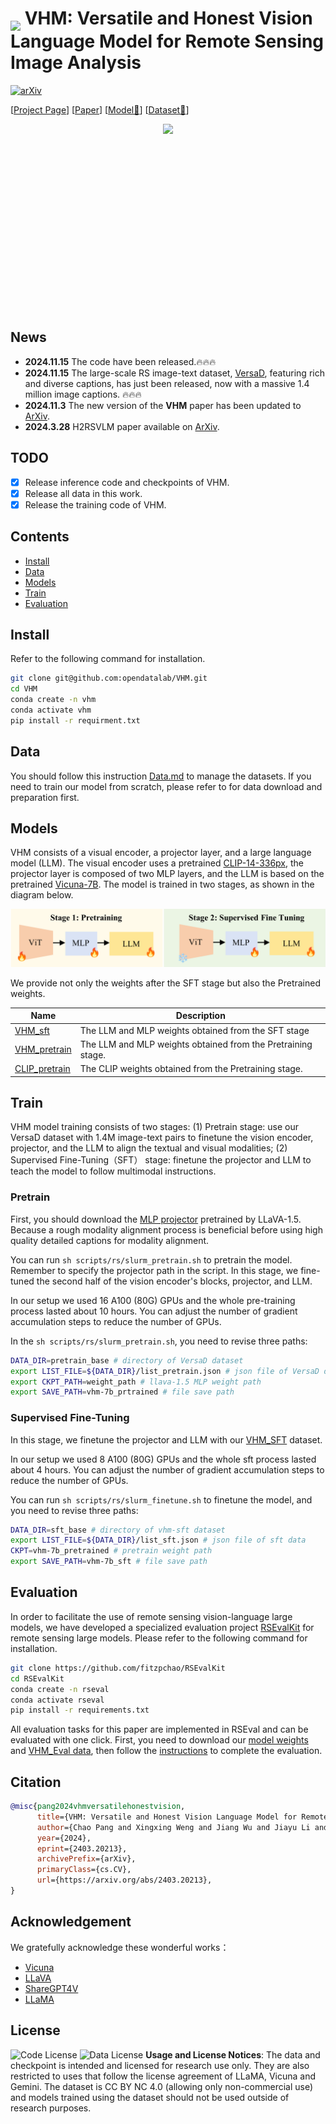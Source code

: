 # <img src="docs/images/h2rsvlm_logo-removebg-preview.png" style="vertical-align: -10px;" :height="50px" width="50px"> VHM: Versatile and Honest Vision Language Model for Remote Sensing Image Analysis

[![arXiv](https://img.shields.io/badge/arXiv-2403.20213-b31b1b.svg)](https://arxiv.org/abs/2403.20213) 

[[Project Page](https://fitzpchao.github.io/vhm_page/)] [[Paper](https://arxiv.org/abs/2403.20213)] [[Model🤗](https://huggingface.co/FitzPC/vhm_7B)] [[Dataset🤗](https://huggingface.co/datasets/FitzPC/VHM_VersaD/tree/main)]


<!-- <div style="display: flex; justify-content: center;" align="center">
<center>
<img src="doc/images/h2rsvlm_logo.png" style="width: 200 px;">
</div> -->
<div style="display: flex; justify-content: center;">
  <img src="docs/images/h2rsvlm_logo.png" style="height: 300px;">
</div>

## News
- **2024.11.15** The code have been released.🔥🔥🔥
- **2024.11.15** The large-scale RS image-text dataset, [VersaD](https://huggingface.co/datasets/FitzPC/VHM_VersaD), featuring rich and diverse captions, has just been released, now with a massive 1.4 million image captions. 🔥🔥🔥
- **2024.11.3** The new version of the **VHM** paper has been updated to [ArXiv](https://arxiv.org/abs/2403.20213).
- **2024.3.28** H2RSVLM paper available on [ArXiv](https://arxiv.org/abs/2403.20213).

## TODO
- [x] Release inference code and checkpoints of VHM.
- [x] Release all data in this work.
- [x] Release the training code of VHM.

## Contents
- [Install](#install)
- [Data](#data)
- [Models](#model)
- [Train](#train)
- [Evaluation](#evaluation)
## Install
Refer to the following command for installation.
```bash
git clone git@github.com:opendatalab/VHM.git
cd VHM
conda create -n vhm 
conda activate vhm
pip install -r requirment.txt
```
## Data
You should follow this instruction [Data.md](docs/Data.md) to manage the datasets. If you need to train our model from scratch, please refer to for data download and preparation first.
## Models
VHM consists of a visual encoder, a projector layer, and a large language model (LLM). The visual encoder uses a pretrained [CLIP-14-336px](https://huggingface.co/openai/clip-vit-large-patch14-336), the projector layer is composed of two MLP layers, and the LLM is based on the pretrained [Vicuna-7B](https://huggingface.co/lmsys/vicuna-7b-v1.5). The model is trained in two stages, as shown in the diagram below.

![](docs/images/vhm_train_stage.png)


We provide not only the weights after the SFT stage but also the Pretrained weights.

| Name | Description|
|---|---|
|[VHM_sft](https://huggingface.co/FitzPC/vhm_7B) | The LLM and MLP weights obtained from the SFT stage| 
|[VHM_pretrain](https://huggingface.co/FitzPC/vhm_7b_pretrain_mlp_llm/tree/main) | The LLM and MLP weights obtained from the Pretraining stage.|
|[CLIP_pretrain](https://huggingface.co/FitzPC/vhm_7b_pretrain_vit)|The CLIP weights obtained from the  Pretraining stage.|


## Train
VHM model training consists of two stages: (1) Pretrain stage: use our VersaD dataset with 1.4M image-text pairs to finetune the vision encoder, projector, and the LLM to align the textual and visual modalities; (2) Supervised Fine-Tuning（SFT） stage: finetune the projector and LLM to teach the model to follow multimodal instructions. 
### Pretrain
First, you should download the [MLP projector](https://huggingface.co/liuhaotian/llava-v1.5-mlp2x-336px-pretrain-vicuna-7b-v1.5/tree/main) pretrained by LLaVA-1.5. Because a rough modality alignment process is beneficial before using high quality detailed captions for modality alignment.

You can run `sh scripts/rs/slurm_pretrain.sh` to pretrain the model. Remember to specify the projector path in the script. In this stage, we fine-tuned the second half of the vision encoder's blocks, projector, and LLM.

In our setup we used 16 A100 (80G) GPUs and the whole pre-training process lasted about 10 hours. You can adjust the number of gradient accumulation steps to reduce the number of GPUs.

In the `sh scripts/rs/slurm_pretrain.sh`, you need to revise three paths:
```bash
DATA_DIR=pretrain_base # directory of VersaD dataset
export LIST_FILE=${DATA_DIR}/list_pretrain.json # json file of VersaD data  
export CKPT_PATH=weight_path # llava-1.5 MLP weight path
export SAVE_PATH=vhm-7b_prtrained # file save path
```
### Supervised Fine-Tuning
In this stage, we finetune the projector and LLM with our [VHM_SFT](https://huggingface.co/datasets/FitzPC/VHM_dataset_sft) dataset. 

In our setup we used 8 A100 (80G) GPUs and the whole sft process lasted about 4 hours. You can adjust the number of gradient accumulation steps to reduce the number of GPUs.

You can run `sh scripts/rs/slurm_finetune.sh` to finetune the model, and you need to revise three paths:
```bash
DATA_DIR=sft_base # directory of vhm-sft dataset
export LIST_FILE=${DATA_DIR}/list_sft.json # json file of sft data  
CKPT=vhm-7b_pretrained # pretrain weight path
export SAVE_PATH=vhm-7b_sft # file save path
```

## Evaluation 
In order to facilitate the use of remote sensing vision-language large models, we have developed a specialized evaluation project [RSEvalKit](https://github.com/fitzpchao/RSEvalKit) for remote sensing large models. Please refer to the following command for installation.

```sh
git clone https://github.com/fitzpchao/RSEvalKit
cd RSEvalKit
conda create -n rseval
conda activate rseval
pip install -r requirements.txt
```
All evaluation tasks for this paper are implemented in RSEval  and can be evaluated with one click. First, you need to download our [model weights](#models) and [VHM_Eval data](docs/Data.md#VHM_Eval-Dataset ), then follow the [instructions](https://github.com/fitzpchao/RSEvalKit/blob/master/README.md) to complete the evaluation.

## Citation
```bibtex
@misc{pang2024vhmversatilehonestvision,
      title={VHM: Versatile and Honest Vision Language Model for Remote Sensing Image Analysis}, 
      author={Chao Pang and Xingxing Weng and Jiang Wu and Jiayu Li and Yi Liu and Jiaxing Sun and Weijia Li and Shuai Wang and Litong Feng and Gui-Song Xia and Conghui He},
      year={2024},
      eprint={2403.20213},
      archivePrefix={arXiv},
      primaryClass={cs.CV},
      url={https://arxiv.org/abs/2403.20213}, 
}
```

## Acknowledgement
We gratefully acknowledge these wonderful works：
- [Vicuna](https://github.com/lm-sys/FastChat#vicuna-weights)
- [LLaVA](https://github.com/haotian-liu/LLaVA)
- [ShareGPT4V](https://github.com/InternLM/InternLM-XComposer/tree/main/projects/ShareGPT4V)
- [LLaMA](https://github.com/facebookresearch/llama)

## License

![Code License](https://img.shields.io/badge/Code%20License-Apache_2.0-green.svg) ![Data License](https://img.shields.io/badge/Data%20License-CC%20By%20NC%204.0-red.svg) **Usage and License Notices**: The data and checkpoint is intended and licensed for research use only. They are also restricted to uses that follow the license agreement of LLaMA, Vicuna and Gemini. The dataset is CC BY NC 4.0 (allowing only non-commercial use) and models trained using the dataset should not be used outside of research purposes.